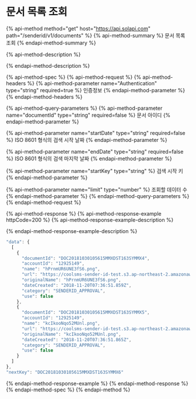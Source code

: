 # 문서 목록 조회

{% api-method method="get" host="https://api.solapi.com" path="/senderid/v1/documents" %}
{% api-method-summary %}
문서 목록 조회
{% endapi-method-summary %}

{% api-method-description %}

{% endapi-method-description %}

{% api-method-spec %}
{% api-method-request %}
{% api-method-headers %}
{% api-method-parameter name="Authentication" type="string" required=true %}
인증정보
{% endapi-method-parameter %}
{% endapi-method-headers %}

{% api-method-query-parameters %}
{% api-method-parameter name="documentId" type="string" required=false %}
문서 아이디
{% endapi-method-parameter %}

{% api-method-parameter name="startDate" type="string" required=false %}
ISO 8601 형식의 검색 시작 날짜
{% endapi-method-parameter %}

{% api-method-parameter name="endDate" type="string" required=false %}
ISO 8601 형식의 검색 마지막 날짜
{% endapi-method-parameter %}

{% api-method-parameter name="startKey" type="string" %}
검색 시작 키
{% endapi-method-parameter %}

{% api-method-parameter name="limit" type="number" %}
조회할 데이터 수
{% endapi-method-parameter %}
{% endapi-method-query-parameters %}
{% endapi-method-request %}

{% api-method-response %}
{% api-method-response-example httpCode=200 %}
{% api-method-response-example-description %}

{% endapi-method-response-example-description %}

```javascript
"data": {
  [
    {
      "documentId": "DOC20181030105615MMXDST163SYMMX4",
      "accountId": "12925149",
      "name": "hPrnmUR6UNE3fS6.png",
      "url": "https://coolsms-sender-id-test.s3.ap-northeast-2.amazonaws.com/temp/hPrnmUR6UNE3fS6.png",
      "originalName": "hPrnmUR6UNE3fS6.png",
      "dateCreated": "2018-11-20T07:36:51.859Z",
      "category": "SENDERID_APPROVAL",
      "use": false
    },
    {
      "documentId": "DOC20181030105615MMXDST163SYMMX5",
      "accountId": "12925149",
      "name": "kcIkooNqo52MUnl.png",
      "url": "https://coolsms-sender-id-test.s3.ap-northeast-2.amazonaws.com/temp/kcIkooNqo52MUnl.png",
      "originalName": "kcIkooNqo52MUnl.png",
      "dateCreated": "2018-11-20T07:36:51.865Z",
      "category": "SENDERID_APPROVAL",
      "use": false
    }
  ]
},
"nextKey": "DOC20181030105615MMXDST163SYMMX6"
```
{% endapi-method-response-example %}
{% endapi-method-response %}
{% endapi-method-spec %}
{% endapi-method %}



